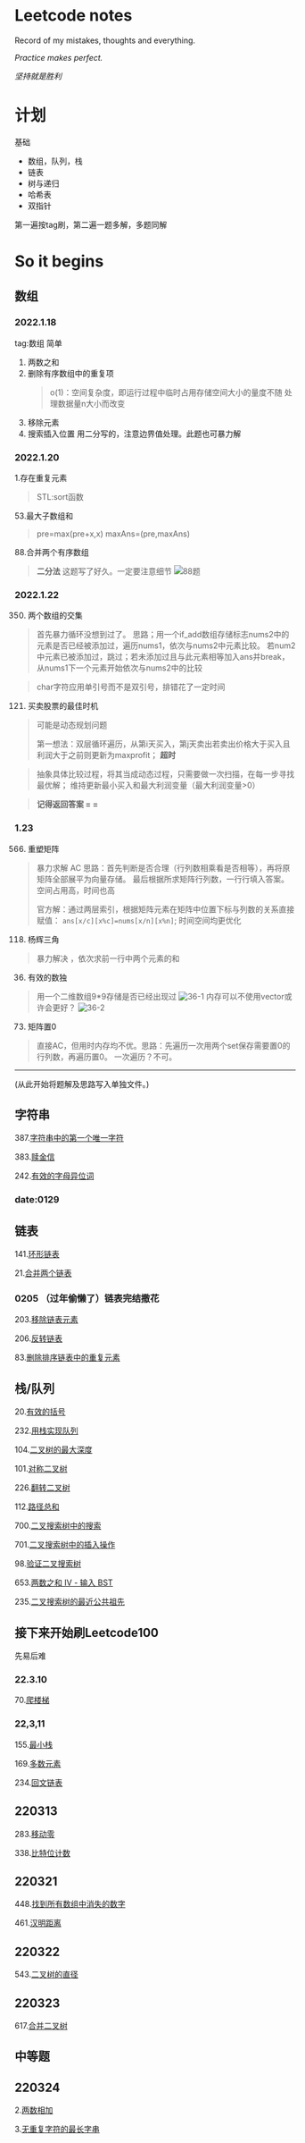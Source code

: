 # Leetcode notes

Record of my mistakes, thoughts and everything.

*Practice makes perfect.*

*坚持就是胜利*



# **计划**
基础
* 数组，队列，栈
* 链表
* 树与递归
* 哈希表
* 双指针


第一遍按tag刷，第二遍一题多解，多题同解
# So it begins
## 数组
### 2022.1.18
tag:数组 简单
1. 两数之和
2. 删除有序数组中的重复项
   > o(1)：空间复杂度，即运行过程中临时占用存储空间大小的量度不随
   > 处理数据量n大小而改变
3. 移除元素
4. 搜索插入位置
   用二分写的，注意边界值处理。此题也可暴力解

### 2022.1.20
1.存在重复元素
> STL:sort函数

53.最大子数组和

> pre=max(pre+x,x)
> maxAns=(pre,maxAns)

88.合并两个有序数组
> **二分法**
> 这题写了好久。一定要注意细节
> ![88题](pics/88题.png)

### 2022.1.22

350. 两个数组的交集
> 首先暴力循环没想到过了。
> 思路；用一个if_add数组存储标志nums2中的元素是否已经被添加过，遍历nums1，依次与nums2中元素比较。
> 若num2中元素已被添加过，跳过；若未添加过且与此元素相等加入ans并break，从nums1下一个元素开始依次与nums2中的比较

> char字符应用单引号而不是双引号，排错花了一定时间

121. 买卖股票的最佳时机
> 可能是动态规划问题
>
> 第一想法：双层循环遍历，从第i天买入，第j天卖出若卖出价格大于买入且利润大于之前则更新为maxprofit；
> **超时**

> 抽象具体比较过程，将其当成动态过程，只需要做一次扫描，在每一步寻找最优解；
> 维持更新最小买入和最大利润变量（最大利润变量>0）

> **记得返回答案 = =**
>
### 1.23
566. 重塑矩阵
> 暴力求解 AC
> 思路：首先判断是否合理（行列数相乘看是否相等），再将原矩阵全部展平为向量存储。
> 最后根据所求矩阵行列数，一行行填入答案。空间占用高，时间也高
>
> 官方解：通过两层索引，根据矩阵元素在矩阵中位置下标与列数的关系直接赋值：
> `ans[x/c][x%c]=nums[x/n][x%n]`;
> 时间空间均更优化
>
118. 杨辉三角
> 暴力解决 ，依次求前一行中两个元素的和
36. 有效的数独
   > 用一个二维数组9*9存储是否已经出现过
   ![36-1](pics/36.png)
   > 内存可以不使用vector或许会更好？
   >   ![36-2](pics/36-2.png)
73. 矩阵置0
   > 直接AC，但用时内存均不优。思路：先遍历一次用两个set保存需要置0的行列数，再遍历置0。
   > 一次遍历？不可。
   >
---
(从此开始将题解及思路写入单独文件。)
## 字符串
387.[字符串中的第一个唯一字符](/Problems/387字符串中的第一个唯一字符.md)

383.[赎金信](/Problems/242赎金信.md)

242.[有效的字母异位词](/Problems/242有效的字母异位词.md)
### date:0129

## 链表
141.[环形链表](/Problems/141环形链表.md)

21.[合并两个链表](/Problems/21合并两个有序链表.md)

### 0205 （过年偷懒了）链表完结撒花
203.[移除链表元素](/Problems/203移除链表元素.md)

206.[反转链表](/Problems/206反转链表.md)

83.[删除排序链表中的重复元素](/Problems/83删除排序链表中的重复元素.md)

## 栈/队列
20.[有效的括号](/Problems/20有效的括号.md)

232.[用栈实现队列](/Problems/232用栈实现队列.md)

104.[二叉树的最大深度](/Problems/104二叉树的最大深度.md)

101.[对称二叉树](Problems/101对称二叉树0.md)

226.[翻转二叉树](Problems/226翻转二叉树.md)

112.[路径总和](Problems/112路径总和.md)

700.[二叉搜索树中的搜索](Problems/700二叉搜索树中的搜索.md)

701.[二叉搜索树中的插入操作](Problems/701二叉搜索树中的插入操作.md)

98.[验证二叉搜索树](Problems/98-0验证二叉搜索树.md)

653.[两数之和 IV - 输入 BST](Problems/653两数之和IV-输入BST.md)

235.[二叉搜索树的最近公共祖先](/Problems/235二叉搜索树的最近公共祖先.md)

## **接下来开始刷Leetcode100**

先易后难

### **22.3.10**

70.[爬楼梯](/Problems/70爬楼梯.md)

### **22,3,11**

155.[最小栈](/Problems/155最小栈.md)

169.[多数元素](/Problems/169多数元素.md)

234.[回文链表](Problems/234回文链表.md)

## 220313

283.[移动零](Problems/283移动零.md)

338.[比特位计数](Problems/338比特位计数.md)

## 220321

448.[找到所有数组中消失的数字](/Problems/448找到所有数组中消失的数字.md)

461.[汉明距离](/Problems/461汉明距离.md)

## 220322
543.[二叉树的直径](/Problems/543二叉树的直径.md)

## 220323
617.[合并二叉树](/Problems/617合并二叉树.md)

## 中等题
## 220324
2.[两数相加](/Problems/2两数相加.md)

3.[无重复字符的最长字串](/Problems/3无重复字符的最长子串.md)




